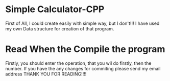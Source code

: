 # Simple Calculator-CPP
First of All, I could create easily with simple way, but I don't!!!
I have used my own Data structure for creation of that program.
# Read When the Compile the program
Firstly, you should enter the operation, that you wil do firstly, then the number.
If you have the any changes for commiting please send my email address
THANK YOU FOR READING!!!!
